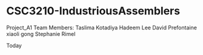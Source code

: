 # CSC3210-IndustriousAssemblers
Project_A1
Team Members: Taslima Kotadiya
              Hadeem Lee
              David Prefontaine
              xiaoli gong
              Stephanie Rimel

Today
